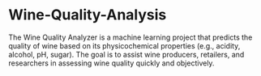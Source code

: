 # Wine-Quality-Analysis
The Wine Quality Analyzer is a machine learning project that predicts the quality of wine based on its physicochemical properties (e.g., acidity, alcohol, pH, sugar). The goal is to assist wine producers, retailers, and researchers in assessing wine quality quickly and objectively.
